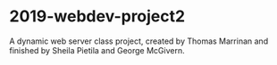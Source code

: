 # 2019-webdev-project2
 A dynamic web server class project, created by Thomas Marrinan and finished by Sheila Pietila and George McGivern.
